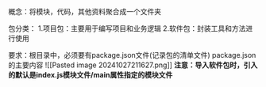 概念：将模块，代码，其他资料聚合成一个文件夹

包分类：
1.项目包：主要用于编写项目和业务逻辑
2.软件包：封装工具和方法进行使用

要求：根目录中，必须要有package.json文件(记录包的清单文件)
package.json的主要内容
![[Pasted image 20241027211627.png]]
**注意：导入软件包时，引入的默认是index.js模块文件/main属性指定的模块文件**
